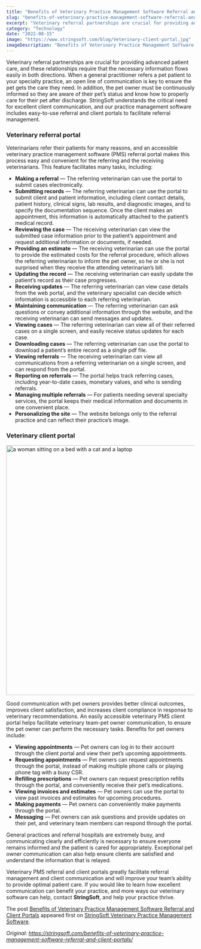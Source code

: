 ```yaml
---
title: "Benefits of Veterinary Practice Management Software Referral and Client Portals"
slug: "benefits-of-veterinary-practice-management-software-referral-and-client-portals"
excerpt: "Veterinary referral partnerships are crucial for providing advanced patient care, and these relationships require that the necessary information flows easily in both directions. When a general prac…"
category: "Technology"
date: "2022-08-15"
image: "https://www.stringsoft.com/blog/Veterinary-client-portal.jpg"
imageDescription: "Benefits of Veterinary Practice Management Software Referral and Client Portals"
---
```


<div class="fusion-fullwidth fullwidth-box fusion-builder-row-8 fusion-flex-container has-pattern-background has-mask-background nonhundred-percent-fullwidth non-hundred-percent-height-scrolling"><div class="fusion-builder-row fusion-row fusion-flex-align-items-flex-start fusion-flex-content-wrap"><div class="fusion-layout-column fusion_builder_column fusion-builder-column-7 fusion_builder_column_1_1 1_1 fusion-flex-column"><div class="fusion-column-wrapper fusion-column-has-shadow fusion-flex-justify-content-flex-start fusion-content-layout-column"><div class="fusion-text fusion-text-15"><p>Veterinary referral partnerships are crucial for providing advanced patient care, and these relationships require that the necessary information flows easily in both directions. When a general practitioner refers a pet patient to your specialty practice, an open line of communication is key to ensure the pet gets the care they need. In addition, the pet owner must be continuously informed so they are aware of their pet’s status and know how to properly care for their pet after discharge. StringSoft understands the critical need for excellent client communication, and our practice management software includes easy-to-use referral and client portals to facilitate referral management.</p>
<h3>Veterinary referral portal</h3>
<p>Veterinarians refer their patients for many reasons, and an accessible veterinary practice management software (PMS) referral portal makes this process easy and convenient for the referring and the receiving veterinarians. This feature facilitates many tasks, including:</p>
<div class="su-list" style="margin-left: 0px;"></p>
<ul>
<li><i class="sui sui-paw" style="color: #189AA6;"></i> <strong>Making a referral</strong> — The referring veterinarian can use the portal to submit cases electronically.</li>
<li><i class="sui sui-paw" style="color: #189AA6;"></i> <strong>Submitting records</strong> — The referring veterinarian can use the portal to submit client and patient information, including client contact details, patient history, clinical signs, lab results, and diagnostic images, and to specify the documentation sequence. Once the client makes an appointment, this information is automatically attached to the patient’s medical record.</li>
<li><i class="sui sui-paw" style="color: #189AA6;"></i> <strong>Reviewing the case</strong> — The receiving veterinarian can view the submitted case information prior to the patient’s appointment and request additional information or documents, if needed.</li>
<li><i class="sui sui-paw" style="color: #189AA6;"></i> <strong>Providing an estimate</strong> — The receiving veterinarian can use the portal to provide the estimated costs for the referral procedure, which allows the referring veterinarian to inform the pet owner, so he or she is not surprised when they receive the attending veterinarian’s bill.</li>
<li><i class="sui sui-paw" style="color: #189AA6;"></i> <strong>Updating the record</strong> — The receiving veterinarian can easily update the patient’s record as their case progresses.</li>
<li><i class="sui sui-paw" style="color: #189AA6;"></i> <strong>Receiving updates</strong> — The referring veterinarian can view case details from the web portal, and the veterinary specialist can decide which information is accessible to each referring veterinarian.</li>
<li><i class="sui sui-paw" style="color: #189AA6;"></i> <strong>Maintaining communication</strong> — The referring veterinarian can ask questions or convey additional information through the website, and the receiving veterinarian can send messages and updates.</li>
<li><i class="sui sui-paw" style="color: #189AA6;"></i> <strong>Viewing cases</strong> — The referring veterinarian can view all of their referred cases on a single screen, and easily receive status updates for each case.</li>
<li><i class="sui sui-paw" style="color: #189AA6;"></i> <strong>Downloading cases</strong> — The referring veterinarian can use the portal to download a patient’s entire record as a single pdf file.</li>
<li><i class="sui sui-paw" style="color: #189AA6;"></i> <strong>Viewing referrals</strong> — The receiving veterinarian can view all communications from a referring veterinarian on a single screen, and can respond from the portal.</li>
<li><i class="sui sui-paw" style="color: #189AA6;"></i> <strong>Reporting on referrals</strong> — The portal helps track referring cases, including year-to-date cases, monetary values, and who is sending referrals.</li>
<li><i class="sui sui-paw" style="color: #189AA6;"></i> <strong>Managing multiple referrals</strong> — For patients needing several specialty services, the portal keeps their medical information and documents in one convenient place.</li>
<li><i class="sui sui-paw" style="color: #189AA6;"></i> <strong>Personalizing the site</strong> — The website belongs only to the referral practice and can reflect their practice’s image.</li>
</ul>
<p></div>
<h3>Veterinary client portal</h3>
</div><div class="fusion-image-element "><span class=" fusion-imageframe imageframe-none imageframe-8 hover-type-none"><img alt="a woman sitting on a bed with a cat and a laptop" class="img-responsive wp-image-232" height="668" src="https://www.stringsoft.com/blog/Veterinary-client-portal.jpg" width="1000" /></span></div><div class="fusion-text fusion-text-16"><p>Good communication with pet owners provides better clinical outcomes, improves client satisfaction, and increases client compliance in response to veterinary recommendations. An easily accessible veterinary PMS client portal helps facilitate veterinary team-pet owner communication, to ensure the pet owner can perform the necessary tasks. Benefits for pet owners include:</p>
<div class="su-list" style="margin-left: 0px;"></p>
<ul>
<li><i class="sui sui-paw" style="color: #189AA6;"></i> <strong>Viewing appointments</strong> — Pet owners can log in to their account through the client portal and view their pet’s upcoming appointments.</li>
<li><i class="sui sui-paw" style="color: #189AA6;"></i> <strong>Requesting appointments</strong> — Pet owners can request appointments through the portal, instead of making multiple phone calls or playing phone tag with a busy CSR.</li>
<li><i class="sui sui-paw" style="color: #189AA6;"></i> <strong>Refilling prescriptions</strong> — Pet owners can request prescription refills through the portal, and conveniently receive their pet’s medications.</li>
<li><i class="sui sui-paw" style="color: #189AA6;"></i> <strong>Viewing invoices and estimates</strong> — Pet owners can use the portal to view past invoices and estimates for upcoming procedures.</li>
<li><i class="sui sui-paw" style="color: #189AA6;"></i> <strong>Making payments</strong> — Pet owners can conveniently make payments through the portal.</li>
<li><i class="sui sui-paw" style="color: #189AA6;"></i> <strong>Messaging</strong> — Pet owners can ask questions and provide updates on their pet, and veterinary team members can respond through the portal.</li>
</ul>
<p></div>
<p>General practices and referral hospitals are extremely busy, and communicating clearly and efficiently is necessary to ensure everyone remains informed and the patient is cared for appropriately. Exceptional pet owner communication can also help ensure clients are satisfied and understand the information that is relayed.</p>
<p>Veterinary PMS referral and client portals greatly facilitate referral management and client communication and will improve your team’s ability to provide optimal patient care. If you would like to learn how excellent communication can benefit your practice, and more ways our veterinary software can help, contact <strong>StringSoft</strong>, and help your practice thrive.</p>
</div></div></div></div></div>
<p>The post <a href="https://stringsoft.com/benefits-of-veterinary-practice-management-software-referral-and-client-portals/">Benefits of Veterinary Practice Management Software Referral and Client Portals</a> appeared first on <a href="https://stringsoft.com">StringSoft Veterinary Practice Management Software</a>.</p>

*Original: https://stringsoft.com/benefits-of-veterinary-practice-management-software-referral-and-client-portals/*
